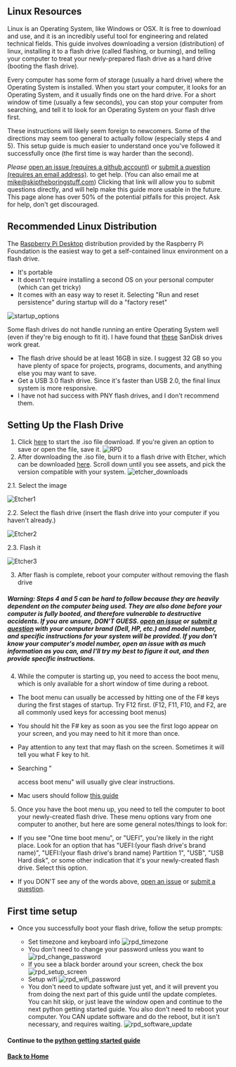 ## Linux Resources

Linux is an Operating System, like Windows or OSX. It is free to download and use, and it is an incredibly useful tool for engineering and related technical fields. This guide involves downloading a version (distribution) of linux, installing it to a flash drive (called flashing, or burning), and telling your computer to treat your newly-prepared flash drive as a hard drive (booting the flash drive).

Every computer has some form of storage (usually a hard drive) where the Operating System is installed. When you start your computer, it looks for an Operating System, and it usually finds one on the hard drive. For a short window of time (usually a few seconds), you can stop your computer from searching, and tell it to look for an Operating System on your flash drive first.

These instructions will likely seem foreign to newcomers. Some of the directions may seem too general to actually follow (especially steps 4 and 5). This setup guide is much easier to understand once you've followed it successfully once (the first time is way harder than the second).

_Please_ [open an issue (requires a github account)](https://github.com/mzurzolo/STBS/issues) or [submit a question (requires an email address)](QuestionForm.md). to get help. (You can also email me at mike@skiptheboringstuff.com) Clicking that link will allow you to submit questions directly, and will help make this guide more usable in the future. This page alone has over 50% of the potential pitfalls for this project. Ask for help, don't get discouraged.

## Recommended Linux Distribution

The [Raspberry Pi Desktop](https://www.raspberrypi.org/downloads/raspberry-pi-desktop/) distribution provided by the Raspberry Pi Foundation is the easiest way to get a self-contained linux environment on a flash drive.

- It's portable
- It doesn't require installing a second OS on your personal computer (which can get tricky)
- It comes with an easy way to reset it. Selecting "Run and reset persistence" during startup will do a "factory reset"

![startup_options](Pictures/startup_options.png)

Some flash drives do not handle running an entire Operating System well (even if they're big enough to fit it). I have found that [these](https://www.amazon.com/SanDisk-Ultra-Flair-Flash-Drive/dp/B015CH1JIW/ref=sxin_4_sxwds-bovbs?crid=QV1LBMTH6TQK&keywords=sandisk%2Busb%2B3.0%2Bflash%2Bdrives&pd_rd_i=B015CH1NAQ&pd_rd_r=79bd4b04-892b-4203-bff4-d45c097a402b&pd_rd_w=jwEjY&pd_rd_wg=la3ML&pf_rd_p=55b738be-ff12-48ad-8ad2-6a14afb06d32&pf_rd_r=082CXTJ7NZ8P5B31AQEJ&qid=1560481825&s=gateway&sprefix=sandisk%2Busb%2Caps%2C465&th=1) SanDisk drives work great.

- The flash drive should be at least 16GB in size. I suggest 32 GB so you have plenty of space for projects, programs, documents, and anything else you may want to save.
- Get a USB 3.0 flash drive. Since it's faster than USB 2.0, the final linux system is more responsive.
- I have not had success with PNY flash drives, and I don't recommend them.

## Setting Up the Flash Drive

1. Click [here](https://downloads.raspberrypi.org/rpd_x86_latest) to start the .iso file download. If you're given an option to save or open the file, save it. ![RPD](Pictures/rpd_iso_download.png)
2. After downloading the .iso file, burn it to a flash drive with Etcher, which can be downloaded [here](https://etcher.io/). Scroll down until you see assets, and pick the version compatible with your system. ![etcher_downloads](Pictures/etcher_downloads_screen.png)

  2.1\. Select the image

  ![Etcher1](Pictures/etcher.png)

  2.2\. Select the flash drive (insert the flash drive into your computer if you haven't already.)

  ![Etcher2](Pictures/etcher2.png)

  2.3\. Flash it

  ![Etcher3](Pictures/etcher3.png)

3. After flash is complete, reboot your computer without removing the flash drive

  ##### Warning: Steps 4 and 5 can be hard to follow because they are heavily dependent on the computer being used. They are also done before your computer is fully booted, and therefore vulnerable to destructive accidents. If you are unsure, DON'T GUESS. [open an issue](https://github.com/mzurzolo/STBS/issues) or [submit a question](QuestionForm.md) with your computer brand (Dell, HP, etc.) and model number, and specific instructions for your system will be provided. If you don't know your computer's model number, open an issue with as much information as you can, and I'll try my best to figure it out, and then provide specific instructions.

4. While the computer is starting up, you need to access the boot menu, which is only available for a short window of time during a reboot.

  - The boot menu can usually be accessed by hitting one of the F# keys during the first stages of startup. Try F12 first. (F12, F11, F10, and F2, are all commonly used keys for accessing boot menus)

  - You should hit the F# key as soon as you see the first logo appear on your screen, and you may need to hit it more than once.

  - Pay attention to any text that may flash on the screen. Sometimes it will tell you what F key to hit.

  - Searching "

    <computer type="" model=""> access boot menu" will usually give clear instructions.</computer>

  - Mac users should follow [this guide](https://support.apple.com/en-us/HT202796)

5. Once you have the boot menu up, you need to tell the computer to boot your newly-created flash drive. These menu options vary from one computer to another, but here are some general notes/things to look for:

  - If you see "One time boot menu", or "UEFI", you're likely in the right place. Look for an option that has "UEFI:(your flash drive's brand name)", "UEFI:(your flash drive's brand name) Partition 1", "USB", "USB Hard disk", or some other indication that it's your newly-created flash drive. Select this option.

  - If you DON'T see any of the words above, [open an issue](https://github.com/mzurzolo/STBS/issues) or [submit a question](QuestionForm.md).

## First time setup

- Once you successfully boot your flash drive, follow the setup prompts:

  - Set timezone and keyboard info ![rpd_timezone](Pictures/rpd_set_timezone.png)
  - You don't need to change your password unless you want to ![rpd_change_password](Pictures/rpd_change_password.png)
  - If you see a black border around your screen, check the box ![rpd_setup_screen](Pictures/rpd_setup_screen.png)
  - Setup wifi ![rpd_wifi_password](Pictures/rpd_wifi_password.png)
  - You don't need to update software just yet, and it will prevent you from doing the next part of this guide until the update completes. You can hit skip, or just leave the window open and continue to the next python getting started guide. You also don't need to reboot your computer. You CAN update software and do the reboot, but it isn't necessary, and requires waiting. ![rpd_software_update](Pictures/rpd_software_update.png)

#### Continue to the [python getting started guide](../Python/README.md)

#### [Back to Home](https://skiptheboringstuff.com)
